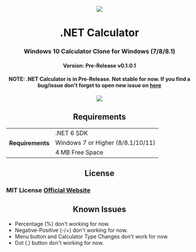 <p align="center">
  <img src="https://user-images.githubusercontent.com/91411319/204101016-2dc6e3bb-c9e2-4d63-965c-a452e972b022.png">
  <h1 align="center">.NET Calculator</h1>
  <h3 align="center"> Windows 10 Calculator Clone for Windows (7/8/8.1) </h3>
  <h4 align="center"> Version: <b>Pre-Release v0.1.0.1</b></h4>
  <h4 align="center"><B>NOTE:</B> .NET Calculator is in Pre-Release. Not stable for now. If you find a bug/issue don't forget to open new issue on <a href="https://github.com/AlperAkca79/dotNETCalculator/issues/new">here</a></h4>
</p>
<p align="center">
  <img src="https://user-images.githubusercontent.com/91411319/204101500-6a763ec0-64b4-4ecb-97fb-c8eb3d8a635a.png">
</p>
<h2 align="center"> Requirements </h2>
<table align="center">
  <tr>
    <th rowspan="3"> Requirements </th>
    <td> .NET 6 SDK </td>
  </tr>
  <tr>   
    <td> Windows 7 or Higher (8/8.1/10/11) </td>
  </tr>
  <tr>
    <td> 4 MB Free Space </td>
  </tr>
</table>
<p>
  <h2 align="center"> License </h2>
  <h3 align="left"> MIT License <a href="https://mit-license.org/"> Official Website </a></h3>
</p>
<p align="center">
  <h2 align="center"> Known Issues </h2>
  <ul>
    <li> Percentage (%) don't working for now. </li>
    <li> Negative-Positive (-/+) don't working for now. </li>
    <li> Menu button and Calculator Type Changes don't work for now. </li>
    <li> Dot (.) button don't working for now. </li>
  </ul>
</p>
